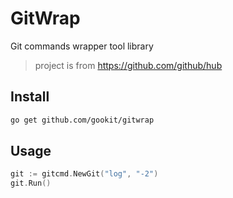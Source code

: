 # GitWrap

Git commands wrapper tool library

> project is from https://github.com/github/hub

## Install

```bash
go get github.com/gookit/gitwrap
```

## Usage

```go
git := gitcmd.NewGit("log", "-2")
git.Run()
```
